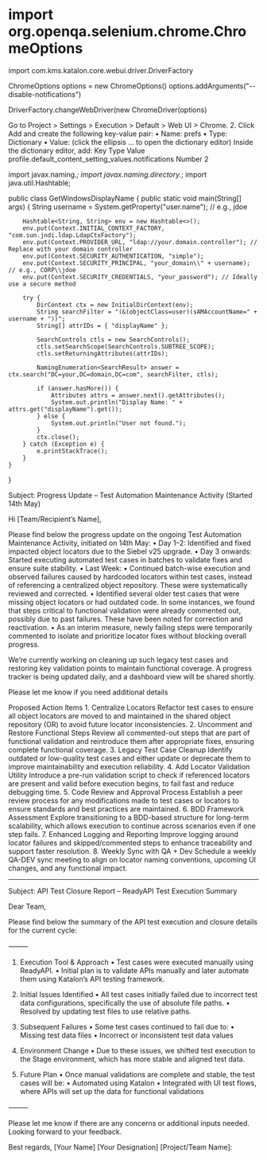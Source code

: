 # import org.openqa.selenium.chrome.ChromeOptions
import com.kms.katalon.core.webui.driver.DriverFactory

ChromeOptions options = new ChromeOptions()
options.addArguments("--disable-notifications")

DriverFactory.changeWebDriver(new ChromeDriver(options)

Go to Project > Settings > Execution > Default > Web UI > Chrome.
	2.	Click Add and create the following key-value pair:
	•	Name: prefs
	•	Type: Dictionary
	•	Value: (click the ellipsis ... to open the dictionary editor)
Inside the dictionary editor, add:
Key
Type
Value
profile.default_content_setting_values.notifications
Number
2


import javax.naming.*;
import javax.naming.directory.*;
import java.util.Hashtable;

public class GetWindowsDisplayName {
    public static void main(String[] args) {
        String username = System.getProperty("user.name"); // e.g., jdoe

        Hashtable<String, String> env = new Hashtable<>();
        env.put(Context.INITIAL_CONTEXT_FACTORY, "com.sun.jndi.ldap.LdapCtxFactory");
        env.put(Context.PROVIDER_URL, "ldap://your.domain.controller"); // Replace with your domain controller
        env.put(Context.SECURITY_AUTHENTICATION, "simple");
        env.put(Context.SECURITY_PRINCIPAL, "your_domain\\" + username); // e.g., CORP\\jdoe
        env.put(Context.SECURITY_CREDENTIALS, "your_password"); // Ideally use a secure method

        try {
            DirContext ctx = new InitialDirContext(env);
            String searchFilter = "(&(objectClass=user)(sAMAccountName=" + username + "))";
            String[] attrIDs = { "displayName" };

            SearchControls ctls = new SearchControls();
            ctls.setSearchScope(SearchControls.SUBTREE_SCOPE);
            ctls.setReturningAttributes(attrIDs);

            NamingEnumeration<SearchResult> answer = ctx.search("DC=your,DC=domain,DC=com", searchFilter, ctls);

            if (answer.hasMore()) {
                Attributes attrs = answer.next().getAttributes();
                System.out.println("Display Name: " + attrs.get("displayName").get());
            } else {
                System.out.println("User not found.");
            }
            ctx.close();
        } catch (Exception e) {
            e.printStackTrace();
        }
    }
}

Subject: Progress Update – Test Automation Maintenance Activity (Started 14th May)

Hi [Team/Recipient’s Name],

Please find below the progress update on the ongoing Test Automation Maintenance Activity, initiated on 14th May:
	•	Day 1–2: Identified and fixed impacted object locators due to the Siebel v25 upgrade.
	•	Day 3 onwards: Started executing automated test cases in batches to validate fixes and ensure suite stability.
	•	Last Week:
	•	Continued batch-wise execution and observed failures caused by hardcoded locators within test cases, instead of referencing a centralized object repository. These were systematically reviewed and corrected.
	•	Identified several older test cases that were missing object locators or had outdated code. In some instances, we found that steps critical to functional validation were already commented out, possibly due to past failures. These have been noted for correction and reactivation.
	•	As an interim measure, newly failing steps were temporarily commented to isolate and prioritize locator fixes without blocking overall progress.

We’re currently working on cleaning up such legacy test cases and restoring key validation points to maintain functional coverage. A progress tracker is being updated daily, and a dashboard view will be shared shortly.

Please let me know if you need additional details


Proposed Action Items
	1.	Centralize Locators
Refactor test cases to ensure all object locators are moved to and maintained in the shared object repository (OR) to avoid future locator inconsistencies.
	2.	Uncomment and Restore Functional Steps
Review all commented-out steps that are part of functional validation and reintroduce them after appropriate fixes, ensuring complete functional coverage.
	3.	Legacy Test Case Cleanup
Identify outdated or low-quality test cases and either update or deprecate them to improve maintainability and execution reliability.
	4.	Add Locator Validation Utility
Introduce a pre-run validation script to check if referenced locators are present and valid before execution begins, to fail fast and reduce debugging time.
	5.	Code Review and Approval Process
Establish a peer review process for any modifications made to test cases or locators to ensure standards and best practices are maintained.
	6.	BDD Framework Assessment
Explore transitioning to a BDD-based structure for long-term scalability, which allows execution to continue across scenarios even if one step fails.
	7.	Enhanced Logging and Reporting
Improve logging around locator failures and skipped/commented steps to enhance traceability and support faster resolution.
	8.	Weekly Sync with QA + Dev
Schedule a weekly QA-DEV sync meeting to align on locator naming conventions, upcoming UI changes, and any functional impact.

----------
Subject: API Test Closure Report – ReadyAPI Test Execution Summary

Dear Team,

Please find below the summary of the API test execution and closure details for the current cycle:

⸻

1. Execution Tool & Approach
	•	Test cases were executed manually using ReadyAPI.
	•	Initial plan is to validate APIs manually and later automate them using Katalon’s API testing framework.

2. Initial Issues Identified
	•	All test cases initially failed due to incorrect test data configurations, specifically the use of absolute file paths.
	•	Resolved by updating test files to use relative paths.

3. Subsequent Failures
	•	Some test cases continued to fail due to:
	•	Missing test data files
	•	Incorrect or inconsistent test data values

4. Environment Change
	•	Due to these issues, we shifted test execution to the Stage environment, which has more stable and aligned test data.

5. Future Plan
	•	Once manual validations are complete and stable, the test cases will be:
	•	Automated using Katalon
	•	Integrated with UI test flows, where APIs will set up the data for functional validations

⸻

Please let me know if there are any concerns or additional inputs needed.
Looking forward to your feedback.

Best regards,
[Your Name]
[Your Designation]
[Project/Team Name]: 

 

